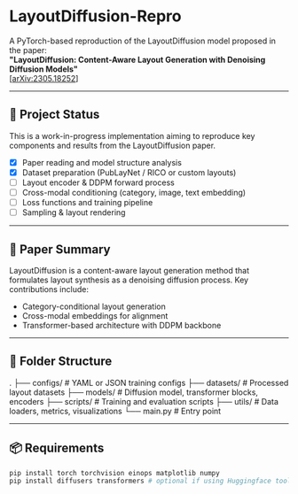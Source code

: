 # LayoutDiffusion-Repro

A PyTorch-based reproduction of the LayoutDiffusion model proposed in the paper:  
**"LayoutDiffusion: Content-Aware Layout Generation with Denoising Diffusion Models"**  
[[arXiv:2305.18252](https://arxiv.org/abs/2305.18252)]

---

## 🚧 Project Status

This is a work-in-progress implementation aiming to reproduce key components and results from the LayoutDiffusion paper.

- [x] Paper reading and model structure analysis  
- [x] Dataset preparation (PubLayNet / RICO or custom layouts)  
- [ ] Layout encoder & DDPM forward process  
- [ ] Cross-modal conditioning (category, image, text embedding)  
- [ ] Loss functions and training pipeline  
- [ ] Sampling & layout rendering  

---

## 📄 Paper Summary

LayoutDiffusion is a content-aware layout generation method that formulates layout synthesis as a denoising diffusion process. Key contributions include:

- Category-conditional layout generation  
- Cross-modal embeddings for alignment  
- Transformer-based architecture with DDPM backbone  

---

## 📁 Folder Structure
.
├── configs/ # YAML or JSON training configs
├── datasets/ # Processed layout datasets
├── models/ # Diffusion model, transformer blocks, encoders
├── scripts/ # Training and evaluation scripts
├── utils/ # Data loaders, metrics, visualizations
└── main.py # Entry point

---

## 📦 Requirements

```bash
pip install torch torchvision einops matplotlib numpy
pip install diffusers transformers # optional if using Huggingface tools


